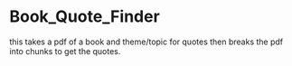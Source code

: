 # Book_Quote_Finder
this takes a pdf of a book and theme/topic for quotes then breaks the pdf into chunks to get the quotes.
